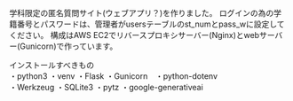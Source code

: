 学科限定の匿名質問サイト(ウェブアプリ？)を作りました。
ログインの為の学籍番号とパスワードは、管理者がusersテーブルのst_numとpass_wに設定してください。
構成はAWS EC2でリバースプロキシサーバー(Nginx)とwebサーバー(Gunicorn)で作っています。

インストールすべきもの
<br>
・python3 ・venv ・Flask ・Gunicorn　・python-dotenv
<br>
・Werkzeug ・SQLite3 ・pytz ・google-generativeai
